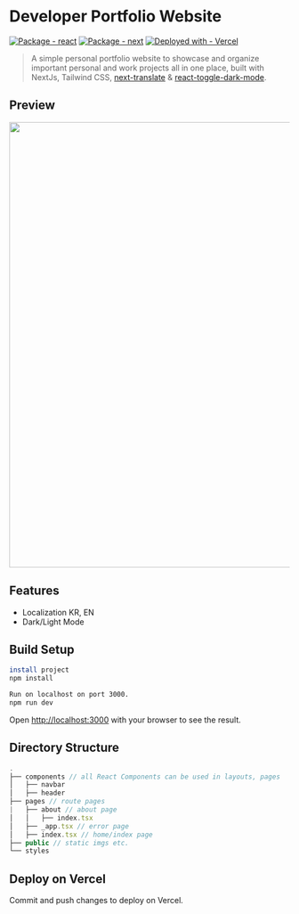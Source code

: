 # Developer Portfolio Website
[![Package - react](https://img.shields.io/github/package-json/dependency-version/plutach/portfolio/react?color=blue)](https://www.npmjs.com/package/react)
[![Package - next](https://img.shields.io/github/package-json/dependency-version/plutach/portfolio/next?color=blue)](https://www.npmjs.com/package/next)
[![Deployed with - Vercel](https://img.shields.io/badge/Deployed_with-Vercel-black)](https://)

> A simple personal portfolio website to showcase and organize important personal and work projects all in one place, built with NextJs, Tailwind CSS, [next-translate](https://github.com/aralroca/next-translate) & [react-toggle-dark-mode](https://www.npmjs.com/package/react-toggle-dark-mode).

## Preview
<img src="/public/preview.png" width="800"/>

## Features
- Localization KR, EN
- Dark/Light Mode

## Build Setup
```bash
install project
npm install

Run on localhost on port 3000.
npm run dev
```
Open [http://localhost:3000](http://localhost:3000) with your browser to see the result.

## Directory Structure
```js
.
├── components // all React Components can be used in layouts, pages
│   ├── navbar
│   ├── header
├── pages // route pages
|   ├── about // about page
│   │   ├── index.tsx
│   ├── _app.tsx // error page
│   ├── index.tsx // home/index page
├── public // static imgs etc.
└── styles
```

## Deploy on Vercel
Commit and push changes to deploy on Vercel.

